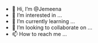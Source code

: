 - 👋 Hi, I’m @Jemeena
- 👀 I’m interested in ...
- 🌱 I’m currently learning ...
- 💞️ I’m looking to collaborate on ...
- 📫 How to reach me ...

<!---
Jemeena/Jemeena is a ✨ special ✨ repository because its `README.md` (this file) appears on your GitHub profile.
You can click the Preview link to take a look at your changes.
--->
